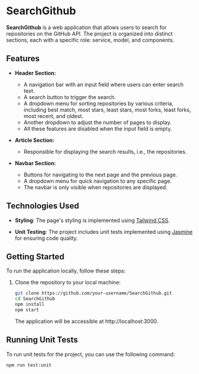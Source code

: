# SearchGithub

**SearchGithub** is a web application that allows users to search for repositories on the GitHub API. The project is organized into distinct sections, each with a specific role: service, model, and components.

## Features

- **Header Section:**

  - A navigation bar with an input field where users can enter search text.
  - A search button to trigger the search.
  - A dropdown menu for sorting repositories by various criteria, including best match, most stars, least stars, most forks, least forks, most recent, and oldest.
  - Another dropdown to adjust the number of pages to display.
  - All these features are disabled when the input field is empty.

- **Article Section:**

  - Responsible for displaying the search results, i.e., the repositories.

- **Navbar Section:**
  - Buttons for navigating to the next page and the previous page.
  - A dropdown menu for quick navigation to any specific page.
  - The navbar is only visible when repositories are displayed.

## Technologies Used

- **Styling**: The page's styling is implemented using [Tailwind CSS](https://tailwindcss.com/).

- **Unit Testing**: The project includes unit tests implemented using [Jasmine](https://jasmine.github.io/) for ensuring code quality.

## Getting Started

To run the application locally, follow these steps:

1. Clone the repository to your local machine:
   ```bash
   git clone https://github.com/your-username/SearchGithub.git
   cd SearchGithub
   npm install
   npm start
   ```
   The application will be accessible at http://localhost:3000.

## Running Unit Tests

To run unit tests for the project, you can use the following command:

```bash
npm run test:unit
```
